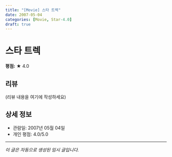 ```yaml
---
title: "[Movie] 스타 트렉"
date: 2007-05-04
categories: [Movie, Star-4.0]
draft: true
---
```


# 스타 트렉

**평점:** ★ 4.0

## 리뷰

(리뷰 내용을 여기에 작성하세요)

## 상세 정보

- 관람일: 2007년 05월 04일
- 개인 평점: 4.0/5.0

---

*이 글은 자동으로 생성된 임시 글입니다.*

